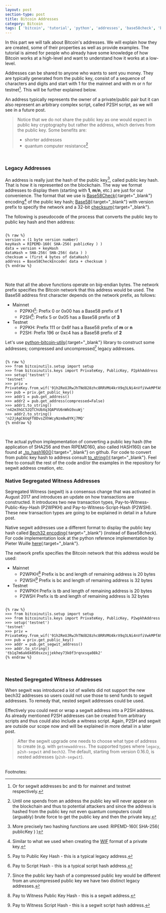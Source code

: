 ```yaml
---
layout: post
section-type: post
title: Bitcoin Addresses
category: Bitcoin
tags: [ 'bitcoin', 'tutorial', 'python', 'addresses', 'base58check', 'bech32' ]
---
```



In this part we will talk about Bitcoin's addresses. We will explain how they are created, some of their properties as well as provide examples. The tutorial is aimed for people who already have some knowledge of how Bitcoin works at a high-level and want to understand how it works at a low-level.

Addresses can be shared to anyone who wants to sent you money. They are typically generated from the public key, consist of a sequence of characters and digits and start with 1 for the mainnet and with m or n for testnet[^1]. This will be further explained below.

An address typically represents the owner of a private/public pair but it can also represent an arbitrary complex script, called P2SH script, as we will see in a future post. 

> Notice that we do not share the public key as one would expect in public key cryptography but rather the address, which derives from the public key. Some benefits are:
> * shorter addresses
> * quantum computer resistance[^2]

<br/>

### Legacy Addresses

An address is really just the hash of the public key[^3], called public key hash. That is how it is represented on the blockchain. The way we format addresses to display them (starting with **1**, **m**/**n**, etc.) are just for our convenience. The format that we use is [Base58Check](https://en.bitcoin.it/wiki/Base58Check_encoding){:target="_blank"} encoding[^4] of the public key hash; [Base58](https://en.wikipedia.org/wiki/Base58){:target="_blank"} with version prefix to specify the network and a 32-bit [checksum](https://en.wikipedia.org/wiki/Checksum){:target="_blank"}.

The following is pseudocode of the process that converts the public key to public key hash and then address:

<pre><code data-trim class="bash">
{% raw %}
version = (1 byte version number)
keyHash = RIPEMD-160( SHA-256( publicKey ) )
data = version + keyHash
dataHash = SHA-256( SHA-256( data ) )
checksum = (first 4 bytes of dataHash)
address = Base58CheckEncode( data + checksum )
{% endraw %}
</code></pre>
<br/> 

Note that all the above functions operate on big-endian bytes. The network prefix specifies the Bitcoin network that this address would be used. The Base58 address first character depends on the network prefix, as follows:

* Mainnet
  * P2PKH[^5]: Prefix 0 or 0x00 has a Base58 prefix of **1**
  * P2SH[^6]: Prefix 5 or 0x05 has a Base58 prefix of **3**
* Testnet
  * P2PKH: Prefix 111 or 0x6f has a Base58 prefix of **m** or **n**
  * P2SH: Prefix 196 or 0xc4 has a Base58 prefix of **2**


Let's use [python-bitcoin-utils](https://github.com/karask/python-bitcoin-utils){:target="_blank"} library to construct some addresses; compressed and uncompressed[^7] legacy addresses.

<pre><code data-trim class="python">
{% raw %}
>>> from bitcoinutils.setup import setup
>>> from bitcoinutils.keys import PrivateKey, PublicKey, P2pkhAddress
>>> setup('testnet')
'testnet' 
>>> priv = PrivateKey.from_wif('91h2ReUJRwJhTNd828zhc8RRVMU4krX9q3LNi4nVfiVwkMPfA9p')
>>> pub = priv.get_public_key()  
>>> addr1 = pub.get_address()
>>> addr2 = pub.get_address(compressed=False)
>>> addr1.to_string()
'n42m3hGC52QTChUbXq3QAPVU6nWkG9xuWj' 
>>> addr2.to_string() 
'n2JjAgC6UqFf8DvsZXhWcyNzm8w8YKj7MQ'
{% endraw %}
</code></pre>
<br/> 

The actual python implepmentation of converting a public key hash (the application of SHA256 and then RIPEMD160, also called HASH160) can be found at [\_to\_hash160()](https://github.com/karask/python-bitcoin-utils/blob/52b7d906f2db8ec4ed4945a04b7e4da2d1db369c/bitcoinutils/keys.py#L589-L597){:target="_blank"} on github. For code to convert from public key hash to address consult [to\_string()](https://github.com/karask/python-bitcoin-utils/blob/52b7d906f2db8ec4ed4945a04b7e4da2d1db369c/bitcoinutils/keys.py#L802-L824){:target="_blank"}. Feel free to consult the rest of the code and/or the examples in the repository for segwit address creation, etc.

### Native Segregated Witness Addresses

Segregated Witness (segwit) is a consensus change that was activated in August 2017 and introduces an update on how transactions are constructed. It introduces two new transaction types, Pay-to-Witness-Public-Key-Hash (P2WPKH) and Pay-to-Witness-Script-Hash (P2WSH). These new transaction types are going to be explained in detail in a future post.

Native segwit addresses use a different format to display the public key hash called [Bech32 encoding](https://github.com/bitcoin/bips/blob/master/bip-0173.mediawiki){:target="_blank"} (instead of Base58check). For code implementation look at the python reference implementation by Pieter Wuille [here](https://github.com/karask/python-bitcoin-utils/blob/52b7d906f2db8ec4ed4945a04b7e4da2d1db369c/bitcoinutils/bech32.py){:target="_blank"}.

The network prefix specifies the Bitcoin network that this address would be used:

* Mainnet
  * P2WPKH[^8] Prefix is bc and length of remaining address is 20 bytes
  * P2WSH[^9] Prefix is bc and length of remaining address is 32 bytes
* Testnet
  * P2WPKH Prefix is tb and length of remaining address is 20 bytes
  * P2WSH Prefix is tb and length of remaining address is 32 bytes

<pre><code data-trim class="python">
{% raw %}
>>> from bitcoinutils.setup import setup
>>> from bitcoinutils.keys import PrivateKey, PublicKey, P2wpkhAddress
>>> setup('testnet')
'testnet' 
>>> priv = PrivateKey.from_wif('91h2ReUJRwJhTNd828zhc8RRVMU4krX9q3LNi4nVfiVwkMPfA9p')
>>> pub = priv.get_public_key()  
>>> addr = pub.get_segwit_address()
>>> addr.to_string() 
'tb1q7m6ak6k050sxzxjjekhey73k0f3rqnxsqa08k2'
{% endraw %}
</code></pre>
<br/> 

### Nested Segregated Witness Addresses

When segwit was introduced a lot of wallets did not support the new bech32 addresses so users could not use those to send funds to segwit addresses. To remedy that, nested segwit addresses could be used.

Effectively you could nest or wrap a segwit address into a P2SH address. As already mentioned P2SH addresses can be created from arbitrary scripts and thus could also include a witness script. Again, P2SH and segwit are outside our scope now and will be explained in more detail in a later post.

> After the segwit upgrade one needs to choose what type of address to create (e.g. with `getnewaddress`. The supported types where `legacy`, `p2sh-segwit` and `bech32`. The default, starting from version 0.16.0, is nested addresses (`p2sh-segwit`).


<br/>
Footnotes:

[^1]: Or for segwit addresses bc and tb for mainnet and testnet respectively.
[^2]: Until one spends from an address the public key will never appear on the blockchain and thus to potential attackers and since the address is hashed from the public key not even quantum computers could (arguably) brute force to get the public key and then the private key.
[^3]: More precisely two hashing functions are used: RIPEMD-160( SHA-256( publicKey ) )
[^4]: Similar to what we used when creating the [WIF](/bitcoin/2020/03/16/bitcoin-private-keys.html) format of a private key.
[^5]: Pay to Public Key Hash - this is a typical legacy address.
[^6]: Pay to Script Hash - this is a typical script hash address.
[^7]: Since the public key hash of a compressed public key would be different from an uncompressed public key we have two distinct legacy addresses.
[^8]: Pay to Witness Public Key Hash - this is a segwit address.
[^9]: Pay to Witness Script Hash - this is a segwit script hash address.
